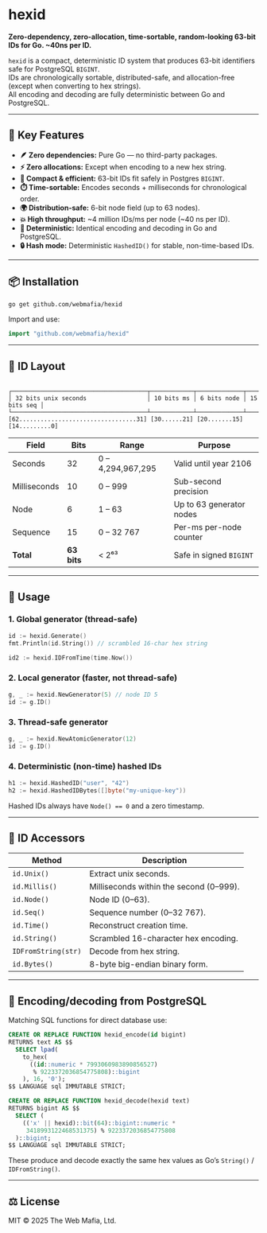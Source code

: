 # hexid

**Zero-dependency, zero-allocation, time-sortable, random-looking 63-bit IDs for Go. ~40ns per ID.**

`hexid` is a compact, deterministic ID system that produces 63-bit identifiers safe for PostgreSQL `BIGINT`.  
IDs are chronologically sortable, distributed-safe, and allocation-free (except when converting to hex strings).  
All encoding and decoding are fully deterministic between Go and PostgreSQL.

---

## 🚀 Key Features

- **🪶 Zero dependencies:** Pure Go — no third-party packages.  
- **⚡ Zero allocations:** Except when encoding to a new hex string.  
- **🐘 Compact & efficient:** 63-bit IDs fit safely in Postgres `BIGINT`.  
- **⏱️ Time-sortable:** Encodes seconds + milliseconds for chronological order.  
- **🌍 Distribution-safe:** 6-bit node field (up to 63 nodes).  
- **💥 High throughput:** ~4 million IDs/ms per node (~40 ns per ID).  
- **🧠 Deterministic:** Identical encoding and decoding in Go and PostgreSQL.  
- **🔒 Hash mode:** Deterministic `HashedID()` for stable, non-time-based IDs.  

---

## 📦 Installation

```bash
go get github.com/webmafia/hexid
```

Import and use:

```go
import "github.com/webmafia/hexid"
```

---

## 🧩 ID Layout

```

┌──────────────────────────────────────┬────────────┬─────────────┬─────────────┐
│ 32 bits unix seconds                 │ 10 bits ms │ 6 bits node │ 15 bits seq │
└──────────────────────────────────────┴────────────┴─────────────┴─────────────┘
[62.................................31] [30......21] [20.......15] [14.........0]

````

| Field        | Bits        | Range             | Purpose                  |
| ------------ | ----------- | ----------------- | ------------------------ |
| Seconds      | 32          | 0 – 4,294,967,295 | Valid until year 2106    |
| Milliseconds | 10          | 0 – 999           | Sub-second precision     |
| Node         | 6           | 1 – 63            | Up to 63 generator nodes |
| Sequence     | 15          | 0 – 32 767        | Per-ms per-node counter  |
| **Total**    | **63 bits** | < 2⁶³             | Safe in signed `BIGINT`  |

---

## 🧰 Usage

### 1. Global generator (thread-safe)

```go
id := hexid.Generate()
fmt.Println(id.String()) // scrambled 16-char hex string

id2 := hexid.IDFromTime(time.Now())
````

### 2. Local generator (faster, not thread-safe)

```go
g, _ := hexid.NewGenerator(5) // node ID 5
id := g.ID()
```

### 3. Thread-safe generator

```go
g, _ := hexid.NewAtomicGenerator(12)
id := g.ID()
```

### 4. Deterministic (non-time) hashed IDs

```go
h1 := hexid.HashedID("user", "42")
h2 := hexid.HashedIDBytes([]byte("my-unique-key"))
```

Hashed IDs always have `Node() == 0` and a zero timestamp.

---

## 🧩 ID Accessors

| Method              | Description                             |
| ------------------- | --------------------------------------- |
| `id.Unix()`         | Extract unix seconds.                   |
| `id.Millis()`       | Milliseconds within the second (0–999). |
| `id.Node()`         | Node ID (0–63).                         |
| `id.Seq()`          | Sequence number (0–32 767).             |
| `id.Time()`         | Reconstruct creation time.              |
| `id.String()`       | Scrambled 16-character hex encoding.    |
| `IDFromString(str)` | Decode from hex string.                 |
| `id.Bytes()`        | 8-byte big-endian binary form.          |

---

## 🐘 Encoding/decoding from PostgreSQL

Matching SQL functions for direct database use:

```sql
CREATE OR REPLACE FUNCTION hexid_encode(id bigint)
RETURNS text AS $$
  SELECT lpad(
    to_hex(
      ((id::numeric * 7993060983890856527)
       % 9223372036854775808)::bigint
    ), 16, '0');
$$ LANGUAGE sql IMMUTABLE STRICT;

CREATE OR REPLACE FUNCTION hexid_decode(hexid text)
RETURNS bigint AS $$
  SELECT (
    (('x' || hexid)::bit(64)::bigint::numeric *
     3418993122468531375) % 9223372036854775808
  )::bigint;
$$ LANGUAGE sql IMMUTABLE STRICT;
```

These produce and decode exactly the same hex values as Go’s `String()` / `IDFromString()`.

---

## ⚖️ License

MIT © 2025 The Web Mafia, Ltd.
